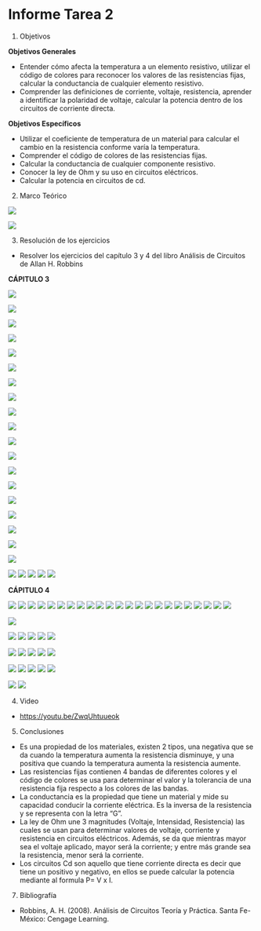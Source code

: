 
# Informe Tarea 2

1. Objetivos

 __Objetivos Generales__

* Entender cómo afecta la temperatura a un elemento resistivo, utilizar el código de colores para reconocer los valores de las resistencias fijas, calcular la conductancia de cualquier elemento resistivo.
*  Comprender las definiciones de corriente, voltaje, resistencia, aprender a identificar la polaridad de voltaje, calcular la potencia dentro de los circuitos de corriente directa.

__Objetivos Específicos__

* Utilizar el coeficiente de temperatura de un material para calcular el cambio en la resistencia conforme varía la temperatura.
* Comprender el código de colores de las resistencias fijas. 
* Calcular la conductancia de cualquier componente resistivo.
* Conocer la ley de Ohm y su uso en circuitos eléctricos.
* Calcular la potencia en circuitos de cd.

2. Marco Teórico

![](https://github.com/ItzAdoc/Imagenes_D2/blob/main/Marco_Cap3.jpeg)

![](https://github.com/ItzAdoc/Imagenes_D2/blob/main/Marco_Cap_4.PNG)


3. Resolución de los ejercicios
* Resolver los ejercicios del capítulo 3 y 4 del libro Análisis de Circuitos de Allan H. Robbins

__CÁPITULO 3__

![](https://github.com/ItzAdoc/Imagenes_D2/blob/main/Ej1.jpg)

![](https://github.com/ItzAdoc/Imagenes_D2/blob/main/Ej3.jpg)

![](https://github.com/ItzAdoc/Imagenes_D2/blob/main/Ej5.jpg)

![](https://github.com/ItzAdoc/Imagenes_D2/blob/main/Ej7.jpg)

![](https://github.com/ItzAdoc/Imagenes_D2/blob/main/Ej9.jpg)

![](https://github.com/ItzAdoc/Imagenes_D2/blob/main/Ej11.jpg)

![](https://github.com/ItzAdoc/Imagenes_D2/blob/main/Ej11.1.jpg)

![](https://github.com/ItzAdoc/Imagenes_D2/blob/main/Ej13-15.jpg)

![](https://github.com/ItzAdoc/Imagenes_D2/blob/main/Ej17.jpg)

![](https://github.com/ItzAdoc/Imagenes_D2/blob/main/Ej19.jpg)

![](https://github.com/ItzAdoc/Imagenes_D2/blob/main/Ej19.1.jpg)

![](https://github.com/ItzAdoc/Imagenes_D2/blob/main/Ej21.jpg)

![](https://github.com/ItzAdoc/Imagenes_D2/blob/main/Ej23.jpg)

![](https://github.com/ItzAdoc/Imagenes_D2/blob/main/Ej25.jpg)

![](https://github.com/ItzAdoc/Imagenes_D2/blob/main/Ej25.1.jpg)

![](https://github.com/ItzAdoc/Imagenes_D2/blob/main/Ej27.jpg)

![](https://github.com/ItzAdoc/Imagenes_D2/blob/main/Ej29-31.jpg)

![](https://github.com/ItzAdoc/Imagenes_D2/blob/main/Ej33.jpg)

![](https://github.com/ItzAdoc/Imagenes_D2/blob/main/Ej35-39.jpg)

![](https://github.com/ItzAdoc/Imagenes_D2/blob/main/41.PNG)
![](https://github.com/ItzAdoc/Imagenes_D2/blob/main/43.1.PNG)
![](https://github.com/ItzAdoc/Imagenes_D2/blob/main/43.2.PNG)
![](https://github.com/ItzAdoc/Imagenes_D2/blob/main/45.PNG)
![](https://github.com/ItzAdoc/Imagenes_D2/blob/main/45.1.PNG)


__CÁPITULO 4__

![](https://github.com/ItzAdoc/Imagenes_D2/blob/main/1.PNG)
![](https://github.com/ItzAdoc/Imagenes_D2/blob/main/1.1.PNG)
![](https://github.com/ItzAdoc/Imagenes_D2/blob/main/1.3.PNG)
![](https://github.com/ItzAdoc/Imagenes_D2/blob/main/1.4.PNG)
![](https://github.com/ItzAdoc/Imagenes_D2/blob/main/1.5.PNG)
![](https://github.com/ItzAdoc/Imagenes_D2/blob/main/3.PNG)
![](https://github.com/ItzAdoc/Imagenes_D2/blob/main/3.1.PNG)
![](https://github.com/ItzAdoc/Imagenes_D2/blob/main/3.2.PNG)
![](https://github.com/ItzAdoc/Imagenes_D2/blob/main/5.PNG)
![](https://github.com/ItzAdoc/Imagenes_D2/blob/main/7.PNG)
![](https://github.com/ItzAdoc/Imagenes_D2/blob/main/9.PNG)
![](https://github.com/ItzAdoc/Imagenes_D2/blob/main/11.PNG)
![](https://github.com/ItzAdoc/Imagenes_D2/blob/main/13.PNG)
![](https://github.com/ItzAdoc/Imagenes_D2/blob/main/15A.PNG)
![](https://github.com/ItzAdoc/Imagenes_D2/blob/main/15A.1.PNG)
![](https://github.com/ItzAdoc/Imagenes_D2/blob/main/15A.2.PNG)
![](https://github.com/ItzAdoc/Imagenes_D2/blob/main/17.PNG)
![](https://github.com/ItzAdoc/Imagenes_D2/blob/main/17.1.PNG)
![](https://github.com/ItzAdoc/Imagenes_D2/blob/main/19.PNG)
![](https://github.com/ItzAdoc/Imagenes_D2/blob/main/21.PNG)
![](https://github.com/ItzAdoc/Imagenes_D2/blob/main/23.PNG)
![](https://github.com/ItzAdoc/Imagenes_D2/blob/main/23.1.PNG)
![](https://github.com/ItzAdoc/Imagenes_D2/blob/main/25.PNG)

![](https://github.com/ItzAdoc/Imagenes_D2/blob/main/25%20Imagenes.png)

![](https://github.com/ItzAdoc/Imagenes_D2/blob/main/25.1.PNG)
![](https://github.com/ItzAdoc/Imagenes_D2/blob/main/27.PNG)
![](https://github.com/ItzAdoc/Imagenes_D2/blob/main/29.PNG)
![](https://github.com/ItzAdoc/Imagenes_D2/blob/main/31.PNG)
![](https://github.com/ItzAdoc/Imagenes_D2/blob/main/33.PNG)

![](https://github.com/ItzAdoc/Imagenes_D2/blob/main/35-39.PNG)
![](https://github.com/ItzAdoc/Imagenes_D2/blob/main/41A.PNG)
![](https://github.com/ItzAdoc/Imagenes_D2/blob/main/43.PNG)
![](https://github.com/ItzAdoc/Imagenes_D2/blob/main/45.PNG)
![](https://github.com/ItzAdoc/Imagenes_D2/blob/main/47.PNG)

![](https://github.com/ItzAdoc/Imagenes_D2/blob/main/49.PNG)
![](https://github.com/ItzAdoc/Imagenes_D2/blob/main/51.PNG)
![](https://github.com/ItzAdoc/Imagenes_D2/blob/main/53-57.PNG)
![](https://github.com/ItzAdoc/Imagenes_D2/blob/main/59.PNG)
![](https://github.com/ItzAdoc/Imagenes_D2/blob/main/61.PNG)

![](https://github.com/ItzAdoc/Imagenes_D2/blob/main/63-65.PNG)
![](https://github.com/ItzAdoc/Imagenes_D2/blob/main/67.PNG)

4. Video

* https://youtu.be/ZwqUhtuueok

5. Conclusiones 

* Es una propiedad de los materiales, existen 2 tipos, una negativa que se da cuando la temperatura aumenta la resistencia disminuye, y una positiva que cuando la temperatura aumenta la resistencia aumente.   
* Las resistencias fijas contienen 4 bandas de diferentes colores y el código de colores se usa para determinar el valor y la tolerancia de una resistencia fija respecto a los colores de las bandas. 
* La conductancia es la propiedad que tiene un material y mide su capacidad conducir la corriente eléctrica. Es la inversa de la resistencia y se representa con la letra “G”. 
* La ley de Ohm une 3 magnitudes (Voltaje, Intensidad, Resistencia) las cuales se usan para determinar valores de voltaje, corriente y resistencia en circuitos eléctricos. Además, se da que mientras mayor sea el voltaje aplicado, mayor será la corriente; y entre más grande sea la resistencia, menor será la corriente.
* Los circuitos Cd son aquello que tiene corriente directa es decir que tiene un positivo y negativo, en ellos se puede calcular la potencia mediante al formula P= V x I.

7. Bibliografía
* Robbins, A. H. (2008). Análisis de Circuitos Teoría y Práctica. Santa Fe-México: Cengage Learning. 
